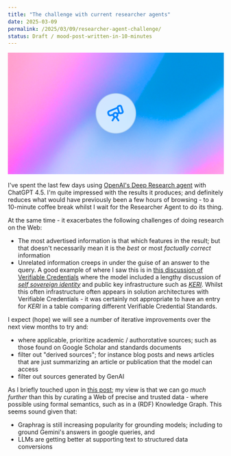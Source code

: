 ```yaml
---
title: "The challenge with current researcher agents"
date: 2025-03-09
permalink: /2025/03/09/researcher-agent-challenge/
status: Draft / mood-post-written-in-10-minutes
---
```


![](/static/deep-research.png)

I've spent the last few days using [OpenAI's Deep Research agent](https://openai.com/index/introducing-deep-research/) with ChatGPT 4.5. I'm quite impressed with the results it produces; and definitely reduces what would have previously been a few hours of browsing - to a 10-minute coffee break whilst I wait for the Researcher Agent to do its thing.

At the same time - it exacerbates the following challenges of doing research on the Web:
 - The most advertised information is that which features in the result; but that doesn't necessarily mean it is the *best* or most *factually correct* information
 - Unrelated information creeps in under the guise of an answer to the query. A good example of where I saw this is in [this discussion of Verifiable Credentials](https://chatgpt.com/share/67cdaacf-5728-800c-ac59-137d7d1aeec9) where the model included a lengthy discussion of [*self sovereign identity*](https://en.wikipedia.org/wiki/Self-sovereign_identity) and public key infrastructure such as [*KERI*](https://keri.one). Whilst this often infrastructure often appears in solution architectures with Verifiable Credentials - it was certainly not appropriate to have an entry for *KERI* in a table comparing different Verifiable Credential Standards.

I expect (hope) we will see a number of iterative improvements over the next view months to try and:
 - where applicable, prioritize academic / authorotative sources; such as those found on Google Scholar and standards documents
 - filter out "derived sources"; for instance blog posts and news articles that are just summarizing an article or publication that the model can access
 - filter out sources generated by GenAI

As I briefly touched upon in [this post](/2024/04/25/raw-data-now/); my view is that we can go *much further* than this by curating a Web of precise and trusted data - where possible using formal semantics, such as in a (RDF) Knowledge Graph. This seems sound given that:
 - Graphrag is still increasing popularity for grounding models; including to ground Gemini's answers in google queries, and
 - LLMs are getting better at supporting text to structured data conversions
